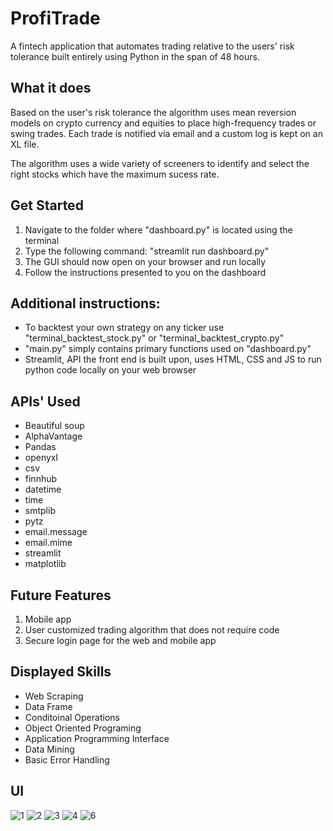 # ProfiTrade
A fintech application that automates trading relative to the users' risk tolerance built entirely using Python in the span of 48 hours.

## What it does
Based on the user's risk tolerance the algorithm uses mean reversion models on crypto currency and equities to place high-frequency trades or swing trades. Each trade is notified via email and a custom log is kept on an XL file.

The algorithm uses a wide variety of screeners to identify and select the right stocks which have the maximum sucess rate.

## Get Started
1. Navigate to the folder where "dashboard.py" is located using the terminal
2. Type the following command: "streamlit run dashboard.py"
3. The GUI should now open on your browser and run locally
4. Follow the instructions presented to you on the dashboard

## Additional instructions:
* To backtest your own strategy on any ticker use "terminal_backtest_stock.py" or "terminal_backtest_crypto.py"
* "main.py" simply contains primary functions used on "dashboard.py"
* Streamlit, API the front end is built upon, uses HTML, CSS and JS to run python code locally on your web browser

## APIs' Used
* Beautiful soup
* AlphaVantage
* Pandas
* openyxl
* csv
* finnhub
* datetime
* time
* smtplib
* pytz
* email.message
* email.mime
* streamlit
* matplotlib

## Future Features
1. Mobile app
2. User customized trading algorithm that does not require code
3. Secure login page for the web and mobile app

## Displayed Skills
* Web Scraping
* Data Frame
* Conditoinal Operations
* Object Oriented Programing
* Application Programming Interface
* Data Mining
* Basic Error Handling

## UI
![1](https://user-images.githubusercontent.com/76477563/137539648-67eeb70f-2af9-465d-9edf-8e62dc5de5b4.PNG)
![2](https://user-images.githubusercontent.com/76477563/137539666-6bd9935f-a1f6-4103-9612-407d6f4424a3.PNG)
![3](https://user-images.githubusercontent.com/76477563/137539685-3e9f76e8-cdeb-47bb-8fba-fcc8f9ae4370.PNG)
![4](https://user-images.githubusercontent.com/76477563/137539706-323f90c7-32b4-4bad-8a6d-0d8299a90d09.PNG)
![6](https://user-images.githubusercontent.com/76477563/137539723-97195255-148c-409f-943e-9bc2eb5aeef9.PNG)
